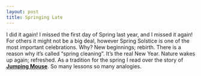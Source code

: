 ```yaml
---
layout: post
title: Springing Late
---
```

I did it again! I missed the first day of Spring last year, and I missed it again! For others it might not be a big deal, however Spring Solstice is one of the most important celebrations. Why? New beginnings; rebirth. There is a reason why it’s called “spring cleaning”. It’s the real New Year. Nature wakes up again; refreshed. As a tradition for the spring I read over the story of **[Jumping Mouse](/jumping-mouse)**. So many lessons so many analogies.
